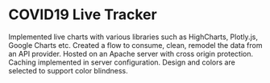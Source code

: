 # COVID19 Live Tracker
Implemented live charts with various libraries such as HighCharts, Plotly.js, Google Charts etc.
Created a flow to consume, clean, remodel the data from an API provider.
Hosted on an Apache server with cross origin protection.
Caching implemented in server configuration.
Design and colors are selected to support color blindness.
